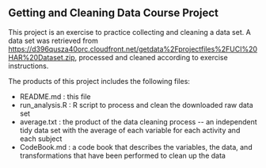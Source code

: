 ## Getting and Cleaning Data Course Project

This project is an exercise to practice collecting and cleaning a data set. 
A data set was retrieved from https://d396qusza40orc.cloudfront.net/getdata%2Fprojectfiles%2FUCI%20HAR%20Dataset.zip, processed and cleaned according to exercise instructions.

The products of this project includes the following files:

* README.md : this file
* run_analysis.R : R script to process and clean the downloaded raw data set
* average.txt : the product of the data cleaning process -- an independent tidy data set with the average of each variable for each activity and each subject
* CodeBook.md : a code book that describes the variables, the data, and transformations that have been performed to clean up the data

